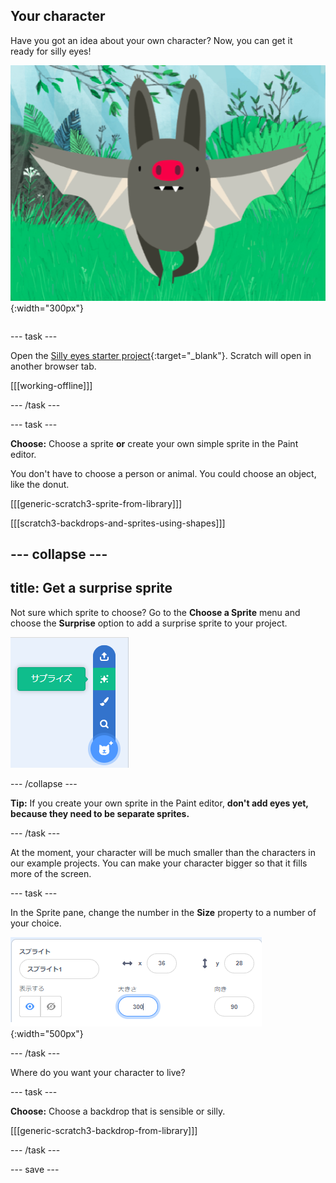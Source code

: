 ## Your character

<div style="display: flex; flex-wrap: wrap">
<div style="flex-basis: 200px; flex-grow: 1; margin-right: 15px;">
Have you got an idea about your own character? Now, you can get it ready for silly eyes!
</div>
<div>

![A large character.](images/character.png){:width="300px"}    

</div>
</div>

--- task ---

Open the [Silly eyes starter project](https://scratch.mit.edu/projects/582221984/editor){:target="_blank"}. Scratch will open in another browser tab.

[[[working-offline]]]

--- /task ---

--- task ---

**Choose:** Choose a sprite **or** create your own simple sprite in the Paint editor.

You don't have to choose a person or animal. You could choose an object, like the donut.

[[[generic-scratch3-sprite-from-library]]]

[[[scratch3-backdrops-and-sprites-using-shapes]]]

--- collapse ---
---
title: Get a surprise sprite
---

Not sure which sprite to choose? Go to the **Choose a Sprite** menu and choose the **Surprise** option to add a surprise sprite to your project.

![The 'Surprise' option in the 'Choose a Sprite' menu.](images/surprise-sprite.png)

--- /collapse ---

**Tip:** If you create your own sprite in the Paint editor, **don't add eyes yet, because they need to be separate sprites.**

--- /task ---

At the moment, your character will be much smaller than the characters in our example projects. You can make your character bigger so that it fills more of the screen.

--- task ---

In the Sprite pane, change the number in the **Size** property to a number of your choice.

![](images/size-property.png){:width="500px"}

--- /task ---

Where do you want your character to live?

--- task ---

**Choose:** Choose a backdrop that is sensible or silly.

[[[generic-scratch3-backdrop-from-library]]]

--- /task ---

--- save ---
